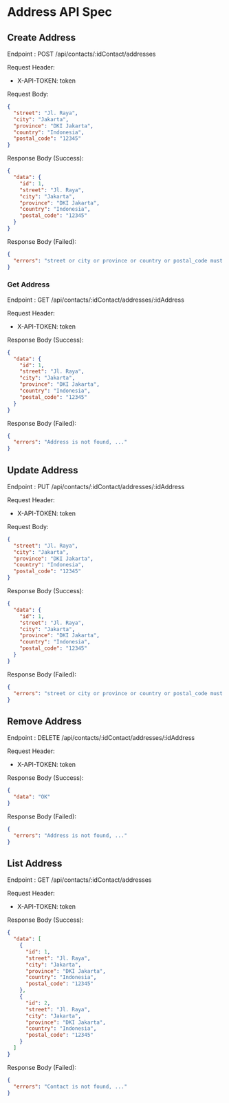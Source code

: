 # Address API Spec

## Create Address

Endpoint : POST /api/contacts/:idContact/addresses

Request Header:

- X-API-TOKEN: token

Request Body:

```json
{
  "street": "Jl. Raya",
  "city": "Jakarta",
  "province": "DKI Jakarta",
  "country": "Indonesia",
  "postal_code": "12345"
}
```

Response Body (Success):

```json
{
  "data": {
    "id": 1,
    "street": "Jl. Raya",
    "city": "Jakarta",
    "province": "DKI Jakarta",
    "country": "Indonesia",
    "postal_code": "12345"
  }
}
```

Response Body (Failed):

```json
{
  "errors": "street or city or province or country or postal_code must not blank, ..."
}
```

### Get Address

Endpoint : GET /api/contacts/:idContact/addresses/:idAddress

Request Header:

- X-API-TOKEN: token

Response Body (Success):

```json
{
  "data": {
    "id": 1,
    "street": "Jl. Raya",
    "city": "Jakarta",
    "province": "DKI Jakarta",
    "country": "Indonesia",
    "postal_code": "12345"
  }
}
```

Response Body (Failed):

```json
{
  "errors": "Address is not found, ..."
}
```

## Update Address

Endpoint : PUT /api/contacts/:idContact/addresses/:idAddress

Request Header:

- X-API-TOKEN: token

Request Body:

```json
{
  "street": "Jl. Raya",
  "city": "Jakarta",
  "province": "DKI Jakarta",
  "country": "Indonesia",
  "postal_code": "12345"
}
```

Response Body (Success):

```json
{
  "data": {
    "id": 1,
    "street": "Jl. Raya",
    "city": "Jakarta",
    "province": "DKI Jakarta",
    "country": "Indonesia",
    "postal_code": "12345"
  }
}
```

Response Body (Failed):

```json
{
  "errors": "street or city or province or country or postal_code must not blank, ..."
}
```

## Remove Address

Endpoint : DELETE /api/contacts/:idContact/addresses/:idAddress

Request Header:

- X-API-TOKEN: token

Response Body (Success):

```json
{
  "data": "OK"
}
```

Response Body (Failed):

```json
{
  "errors": "Address is not found, ..."
}
```

## List Address

Endpoint : GET /api/contacts/:idContact/addresses

Request Header:

- X-API-TOKEN: token

Response Body (Success):

```json
{
  "data": [
    {
      "id": 1,
      "street": "Jl. Raya",
      "city": "Jakarta",
      "province": "DKI Jakarta",
      "country": "Indonesia",
      "postal_code": "12345"
    },
    {
      "id": 2,
      "street": "Jl. Raya",
      "city": "Jakarta",
      "province": "DKI Jakarta",
      "country": "Indonesia",
      "postal_code": "12345"
    }
  ]
}
```

Response Body (Failed):

```json
{
  "errors": "Contact is not found, ..."
}
```
